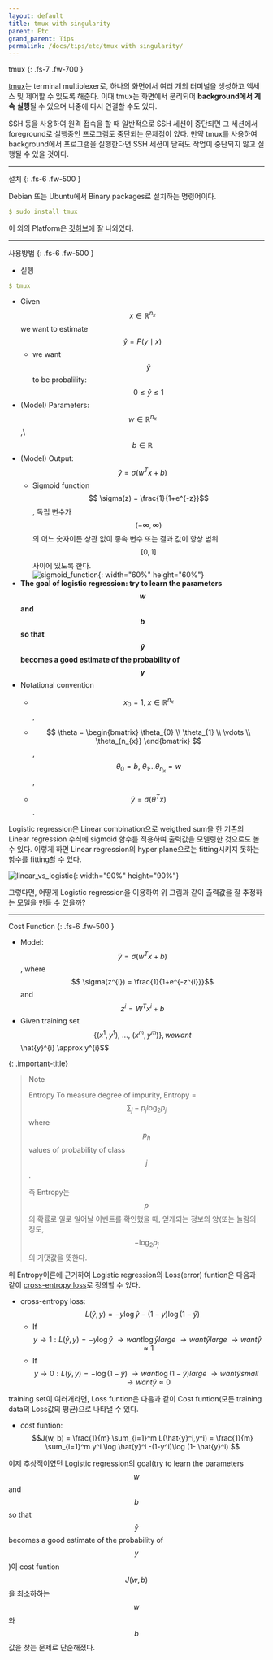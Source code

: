 ```yaml
---
layout: default
title: tmux with singularity
parent: Etc
grand_parent: Tips
permalink: /docs/tips/etc/tmux with singularity/
---
```


tmux
{: .fs-7 .fw-700 }

[tmux](https://github.com/tmux/tmux)는 terminal multiplexer로, 하나의 화면에서 여러 개의 터미널을 생성하고 액세스 및 제어할 수 있도록 해준다. 이때 tmux는 화면에서 분리되어 **background에서 계속 실행**될 수 있으며 나중에 다시 연결할 수도 있다.    
   
SSH 등을 사용하여 원격 접속을 할 때 일반적으로 SSH 세션이 중단되면 그 세션에서 foreground로 실행중인 프로그램도 중단되는 문제점이 있다. 만약 tmux를 사용하여 background에서 프로그램을 실행한다면 SSH 세션이 닫혀도 작업이 중단되지 않고 실행될 수 있을 것이다.

---

설치
{: .fs-6 .fw-500 }

Debian 또는 Ubuntu에서 Binary packages로 설치하는 명령어이다.

```yaml
$ sudo install tmux 
```

이 외의 Platform은 [깃허브](https://github.com/tmux/tmux#installation)에 잘 나와있다.

---

사용방법
{: .fs-6 .fw-500 }


* 실행

```yaml
$ tmux 
```


* Given $$x \in \mathbb{R}^{n_{x}}$$ we want to estimate $$\hat{y} = P(y \mid x)$$ 
  * we want $$\hat{y}$$ to be probalility: $$ 0 \le \hat{y} \le 1 $$
* (Model) Parameters: $$w \in \mathbb{R}^{n_{x}}$$,\ $$b \in \mathbb{R}$$
* (Model) Output: $$ \hat{y} = \sigma(w^{T}x + b) $$
  * Sigmoid function $$ \sigma(z) = \frac{1}{1+e^{-z}}$$, 독립 변수가 $$\left( -\infty, \infty \right)$$의 어느 숫자이든 상관 없이 종속 변수 또는 결과 값이 항상 범위 $$ \left[ 0, 1 \right] $$ 사이에 있도록 한다.   
    ![sigmoid_function](../../../../assets/images/sigmoid_function.png){: width="60%" height="60%"}
* **The goal of logistic regression: try to learn the parameters $$w$$ and $$b$$ so that $$\hat{y}$$ becomes a good estimate of the probability of $$y$$**
* Notational convention
  * $$x_{0} = 1,\ x \in \mathbb{R}^{n_{x}}$$ ,
     
  * $$ \theta = \begin{bmatrix} \theta_{0} \\ \theta_{1} \\ \vdots \\ \theta_{n_{x}} \end{bmatrix} $$, $$\theta_{0} = b,\ \theta_{1} ... \theta_{n_{x}} = w $$ ,
     
  * $$ \hat{y} = \sigma(\theta^{T}x) $$ .

Logistic regression은 Linear combination으로 weigthed sum을 한 기존의 Linear regression 수식에 sigmoid 함수를 적용하여 출력값을 모델링한 것으로도 볼 수 있다. 이렇게 하면 Linear regression의 hyper plane으로는 fitting시키지 못하는 함수를 fitting할 수 있다.

![linear_vs_logistic](../../../../assets/images/linear_vs_logistic.png){: width="90%" height="90%"}

그렇다면, 어떻게 Logistic regression을 이용하여 위 그림과 같이 출력값을 잘 추정하는 모델을 만들 수 있을까?
 
----

Cost Function
{: .fs-6 .fw-500 }

* Model: $$\hat{y} = \sigma(w^{T}x + b)$$, where $$ \sigma(z^{i}) = \frac{1}{1+e^{-z^{i}}}$$ and $$z^{i} = W^{T}x^{i} + b$$
* Given training set $$ \{ (x^{1},y^{1}),\ ...,\ (x^{m},y^{m}) \}, we want $$ \hat{y}^{i} \approx y^{i}$$

{: .important-title}
> Note
>  
> Entropy
> To measure degree of impurity, Entropy = $$ \sum_{j} -p_{j} \log_{2} p_{j} $$ where $$ p_{h} $$ values of probability of class $$j$$.
> 
> 즉 Entropy는 $$p$$의 확률로 일로 일어날 이벤트를 확인했을 때, 얻게되는 정보의 양(또는 놀람의 정도, $$-\log_{2} p_{j} $$의 기댓값을 뜻한다.

위 Entropy이론에 근거하여 Logistic regression의 Loss(error) funtion은 다음과 같이 [cross-entropy loss](https://en.wikipedia.org/wiki/Cross_entropy)로 정의할 수 있다.

* cross-entropy loss: $$L(\hat{y},y) = -y\log \hat{y} -(1-y)\log (1- \hat{y})$$
  * If $$ y \rightarrow 1 : L(\hat{y},y) = -y\log \hat{y} \ \rightarrow want \log \hat{y} large \ \rightarrow want \hat{y} large \ \rightarrow want \hat{y} \approx 1 $$
  * If $$ y \rightarrow 0 : L(\hat{y},y) = -\log (1-\hat{y}) \ \rightarrow want \log (1-\hat{y}) large \ \rightarrow want \hat{y} small \ \rightarrow want \hat{y} \approx 0 $$
  
training set이 여러개라면, Loss funtion은 다음과 같이 Cost funtion(모든 training data의 Loss값의 평균)으로 나타낼 수 있다.
  
* cost funtion: $$J(w, b) = \frac{1}{m} \sum_{i=1}^m L(\hat{y}^i,y^i) = \frac{1}{m} \sum_{i=1}^m y^i \log \hat{y}^i -(1-y^i)\log (1- \hat{y}^i) $$

이제 추상적이였던 Logistic regression의 goal(try to learn the parameters $$w$$ and $$b$$ so that $$\hat{y}$$ becomes a good estimate of the probability of $$y$$)이 cost funtion $$J(w, b)$$을 최소하하는 $$w$$와 $$b$$값을 찾는 문제로 단순해졌다. 

